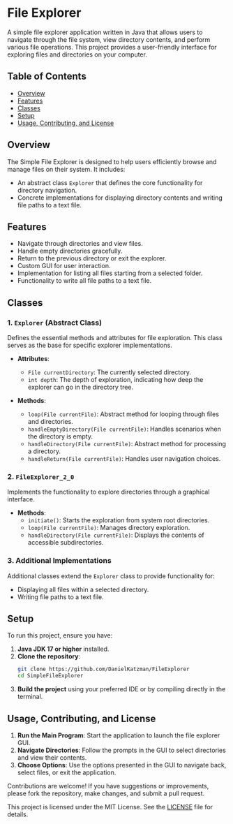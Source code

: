 
# File Explorer

A simple file explorer application written in Java that allows users to navigate through the file system, view directory contents, and perform various file operations. This project provides a user-friendly interface for exploring files and directories on your computer.

## Table of Contents
- [Overview](#overview)
- [Features](#features)
- [Classes](#classes)
- [Setup](#setup)
- [Usage, Contributing, and License](#usage-contributing-and-license)

## Overview
The Simple File Explorer is designed to help users efficiently browse and manage files on their system. It includes:
- An abstract class `Explorer` that defines the core functionality for directory navigation.
- Concrete implementations for displaying directory contents and writing file paths to a text file.

## Features
- Navigate through directories and view files.
- Handle empty directories gracefully.
- Return to the previous directory or exit the explorer.
- Custom GUI for user interaction.
- Implementation for listing all files starting from a selected folder.
- Functionality to write all file paths to a text file.

## Classes

### 1. `Explorer` (Abstract Class)
Defines the essential methods and attributes for file exploration. This class serves as the base for specific explorer implementations.

- **Attributes**:
    - `File currentDirectory`: The currently selected directory.
    - `int depth`: The depth of exploration, indicating how deep the explorer can go in the directory tree.

- **Methods**:
    - `loop(File currentFile)`: Abstract method for looping through files and directories.
    - `handleEmptyDirectory(File currentFile)`: Handles scenarios when the directory is empty.
    - `handleDirectory(File currentFile)`: Abstract method for processing a directory.
    - `handleReturn(File currentFile)`: Handles user navigation choices.

### 2. `FileExplorer_2_0`
Implements the functionality to explore directories through a graphical interface.

- **Methods**:
    - `initiate()`: Starts the exploration from system root directories.
    - `loop(File currentFile)`: Manages directory exploration.
    - `handleDirectory(File currentFile)`: Displays the contents of accessible subdirectories.

### 3. Additional Implementations
Additional classes extend the `Explorer` class to provide functionality for:
- Displaying all files within a selected directory.
- Writing file paths to a text file.

## Setup

To run this project, ensure you have:
1. **Java JDK 17 or higher** installed.
2. **Clone the repository**:
   ```bash
   git clone https://github.com/DanielKatzman/FileExplorer
   cd SimpleFileExplorer
   ```
3. **Build the project** using your preferred IDE or by compiling directly in the terminal.

## Usage, Contributing, and License

1. **Run the Main Program**: Start the application to launch the file explorer GUI.
2. **Navigate Directories**: Follow the prompts in the GUI to select directories and view their contents.
3. **Choose Options**: Use the options presented in the GUI to navigate back, select files, or exit the application.

Contributions are welcome! If you have suggestions or improvements, please fork the repository, make changes, and submit a pull request.

This project is licensed under the MIT License. See the [LICENSE](LICENSE) file for details.
